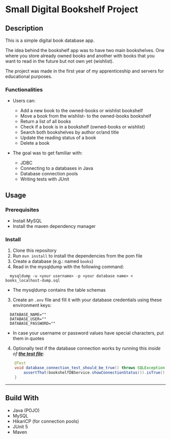 # Small Digital Bookshelf Project

## Description
This is a simple digital book database app. 

The idea behind the bookshelf app was to have two main bookshelves.
One where you store already owned books and another with books that you want to read in the future but not own yet
(wishlist).

The project was made in the first year of my apprenticeship and servers for educational purposes.


### Functionalities
* Users can:
  * Add a new book to the owned-books or wishlist bookshelf
  * Move a book from the wishlist- to the owned-books bookshelf
  * Return a list of all books
  * Check if a book is in a bookshelf (owned-books or wishlist)
  * Search both bookshelves by author or/and title
  * Update the reading status of a book
  * Delete a book


* The goal was to get familiar with:
  * JDBC
  * Connecting to a databases in Java
  * Database connection pools
  * Writing tests with JUnit

## Usage

### Prerequisites
* Install MySQL
* Install the maven dependency manager

### Install
1. Clone this repository
2. Run `mvn install` to install the dependencies from the pom file
2. Create a database (e.g.: named `books`)
3. Read in the mysqldump with the following command:
  ```shell
    mysqldump -u <your username> -p <your database name> < books_localhost-dump.sql
  ```
  * The mysqldump contains the table schemas 
3. Create an `.env` file and fill it with your database credentials using these environment keys:
  ```shell
    DATABASE_NAME=""
    DATABASE_USER=""
    DATABASE_PASSWORD=""
  ```
  * In case your username or password values have special characters, put them in quotes
4. Optionally test if the database connection works by running this _inside of_ [**_the test file_**](src/test/java/com/me/kenneth/bookdatabase/BookshelfDBServiceTest.java):
```java
    @Test
    void database_connection_test_should_be_true() throws SQLException {
        assertThat(bookshelfDBService.showConnectionStatus()).isTrue();
    }
```
---
## Build With
* Java (POJO)
* MySQL
* HikariCP (for connection pools)
* JUnit 5
* Maven